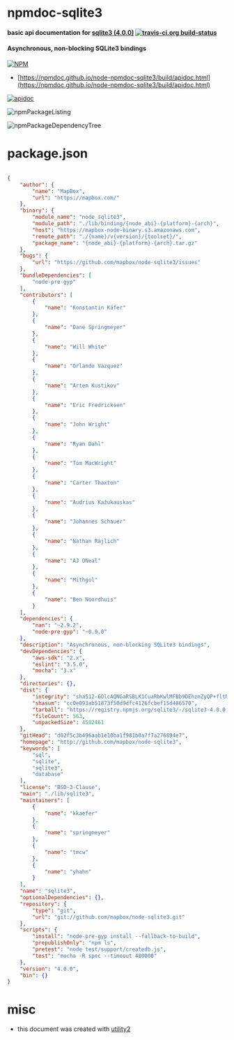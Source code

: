 # npmdoc-sqlite3

#### basic api documentation for  [sqlite3 (4.0.0)](http://github.com/mapbox/node-sqlite3)  [![travis-ci.org build-status](https://api.travis-ci.org/npmdoc/node-npmdoc-sqlite3.svg)](https://travis-ci.org/npmdoc/node-npmdoc-sqlite3)

#### Asynchronous, non-blocking SQLite3 bindings

[![NPM](https://nodei.co/npm/sqlite3.png?downloads=true&downloadRank=true&stars=true)](https://www.npmjs.com/package/sqlite3)

- [https://npmdoc.github.io/node-npmdoc-sqlite3/build/apidoc.html](https://npmdoc.github.io/node-npmdoc-sqlite3/build/apidoc.html)

[![apidoc](https://npmdoc.github.io/node-npmdoc-sqlite3/build/screenshot.buildCi.browser.%252Ftmp%252Fbuild%252Fapidoc.html.png)](https://npmdoc.github.io/node-npmdoc-sqlite3/build/apidoc.html)

![npmPackageListing](https://npmdoc.github.io/node-npmdoc-sqlite3/build/screenshot.npmPackageListing.svg)

![npmPackageDependencyTree](https://npmdoc.github.io/node-npmdoc-sqlite3/build/screenshot.npmPackageDependencyTree.svg)



# package.json

```json

{
    "author": {
        "name": "MapBox",
        "url": "https://mapbox.com/"
    },
    "binary": {
        "module_name": "node_sqlite3",
        "module_path": "./lib/binding/{node_abi}-{platform}-{arch}",
        "host": "https://mapbox-node-binary.s3.amazonaws.com",
        "remote_path": "./{name}/v{version}/{toolset}/",
        "package_name": "{node_abi}-{platform}-{arch}.tar.gz"
    },
    "bugs": {
        "url": "https://github.com/mapbox/node-sqlite3/issues"
    },
    "bundleDependencies": [
        "node-pre-gyp"
    ],
    "contributors": [
        {
            "name": "Konstantin Käfer"
        },
        {
            "name": "Dane Springmeyer"
        },
        {
            "name": "Will White"
        },
        {
            "name": "Orlando Vazquez"
        },
        {
            "name": "Artem Kustikov"
        },
        {
            "name": "Eric Fredricksen"
        },
        {
            "name": "John Wright"
        },
        {
            "name": "Ryan Dahl"
        },
        {
            "name": "Tom MacWright"
        },
        {
            "name": "Carter Thaxton"
        },
        {
            "name": "Audrius Kažukauskas"
        },
        {
            "name": "Johannes Schauer"
        },
        {
            "name": "Nathan Rajlich"
        },
        {
            "name": "AJ ONeal"
        },
        {
            "name": "Mithgol"
        },
        {
            "name": "Ben Noordhuis"
        }
    ],
    "dependencies": {
        "nan": "~2.9.2",
        "node-pre-gyp": "~0.9.0"
    },
    "description": "Asynchronous, non-blocking SQLite3 bindings",
    "devDependencies": {
        "aws-sdk": "2.x",
        "eslint": "3.5.0",
        "mocha": "3.x"
    },
    "directories": {},
    "dist": {
        "integrity": "sha512-6OlcAQNGaRSBLK1CuaRbKwlMFBb9DEhzmZyQP+fltNRF6XcIMpVIfXCBEcXPe1d4v9LnhkQUYkknDbA5JReqJg==",
        "shasum": "cc0e093ab51873f50d9dfc4126fcbef15d486570",
        "tarball": "https://registry.npmjs.org/sqlite3/-/sqlite3-4.0.0.tgz",
        "fileCount": 563,
        "unpackedSize": 4502461
    },
    "gitHead": "d02f5c3b496aab1e10ba1f981b0a7f7a276894e7",
    "homepage": "http://github.com/mapbox/node-sqlite3",
    "keywords": [
        "sql",
        "sqlite",
        "sqlite3",
        "database"
    ],
    "license": "BSD-3-Clause",
    "main": "./lib/sqlite3",
    "maintainers": [
        {
            "name": "kkaefer"
        },
        {
            "name": "springmeyer"
        },
        {
            "name": "tmcw"
        },
        {
            "name": "yhahn"
        }
    ],
    "name": "sqlite3",
    "optionalDependencies": {},
    "repository": {
        "type": "git",
        "url": "git://github.com/mapbox/node-sqlite3.git"
    },
    "scripts": {
        "install": "node-pre-gyp install --fallback-to-build",
        "prepublishOnly": "npm ls",
        "pretest": "node test/support/createdb.js",
        "test": "mocha -R spec --timeout 480000"
    },
    "version": "4.0.0",
    "bin": {}
}
```



# misc
- this document was created with [utility2](https://github.com/kaizhu256/node-utility2)
